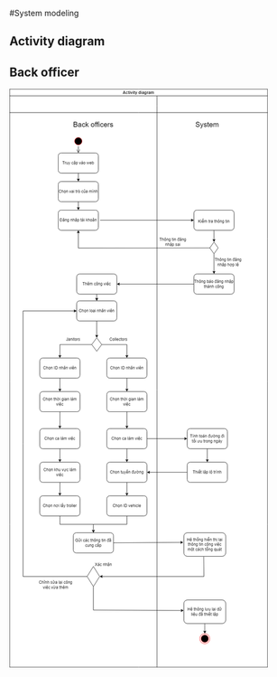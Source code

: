 #System modeling

## Activity diagram

## Back officer

![Activity diagram for BO](https://github.com/diyuenji/SE_assignment/blob/main/System%20Modeling/Activity%20diagram%20for%20Back%20officers.drawio.png)
